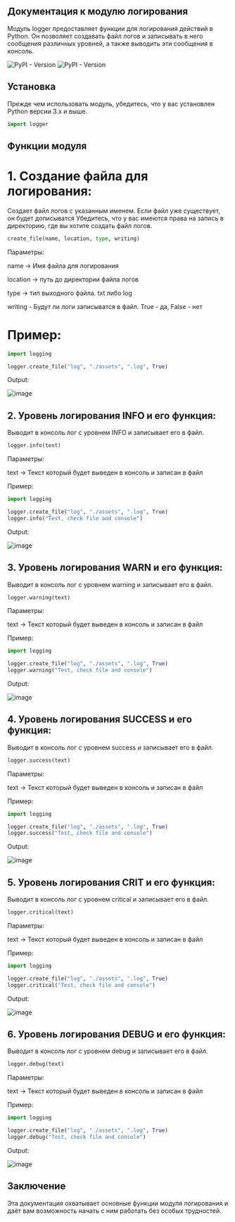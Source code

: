 ## Документация к модулю логирования
Модуль logger предоставляет функции для логирования действий в Python. Он позволяет создавать файл логов и записывать в него сообщения различных уровней, а также выводить эти сообщения в консоль.


![PyPI - Version](https://img.shields.io/pypi/v/dacite?style=flat&label=dacite)
![PyPI - Version](https://img.shields.io/pypi/v/colorama?style=flat&label=colorama)


## Установка
Прежде чем использовать модуль, убедитесь, что у вас установлен Python версии 3.x и выше.
```python
import logger
```
## Функции модуля
# 1. Создание файла для логирования:
Создает файл логов с указанным именем. Если файл уже существует, он будет дописыватся
Убедитесь, что у вас имеются права на запись в директорию, где вы хотите создать файл логов.
 ```python
create_file(name, location, type, writing)
```
Параметры:

name -> Имя файла для логирования


location -> путь до директории файла логов


type -> тип выходного файла. txt либо log


writing - Будут ли логи записыватся в файл. True - да, False - нет

# Пример:
```python
import logging

logger.create_file("log", "./assets", ".log", True)
```
Output:


![image](https://github.com/user-attachments/assets/46ca7094-5031-45cf-b1d9-e2c61175dabd)



## 2. Уровень логирования INFO и его функция:

Выводит в консоль лог с уровнем INFO и записывает его в файл.


```python
logger.info(text)
```
Параметры:


text -> Текст который будет выведен в консоль и записан в файл





Пример:
```python
import logging

logger.create_file("log", "./assets", ".log", True)
logger.info("Test, check file and console")
```
Output:


![image](https://github.com/user-attachments/assets/8b97093e-06a2-4918-bd97-0e18875a2494)


## 3. Уровень логирования WARN и его функция:


Выводит в консоль лог с уровнем warning и записывает его в файл.

```python
logger.warning(text)
```
Параметры:


text -> Текст который будет выведен в консоль и записан в файл

Пример:


```python
import logging

logger.create_file("log", "./assets", ".log", True)
logger.warning("Test, check file and console")
```
Output:


![image](https://github.com/user-attachments/assets/812c10a8-4e28-43c9-99c4-e02fce24c9d5)


## 4. Уровень логирования SUCCESS и его функция:
Выводит в консоль лог с уровнем success и записывает его в файл.

```python
logger.success(text)
```
Параметры:


text -> Текст который будет выведен в консоль и записан в файл

Пример:


```python
import logging

logger.create_file("log", "./assets", ".log", True)
logger.success("Test, check file and console")
```
Output:

![image](https://github.com/user-attachments/assets/0e103fe1-865b-4427-aad1-df8b5d3446a8)


## 5. Уровень логирования CRIT и его функция:
Выводит в консоль лог с уровнем critical и записывает его в файл.

```python
logger.critical(text)
```
Параметры:


text -> Текст который будет выведен в консоль и записан в файл

Пример:


```python
import logging

logger.create_file("log", "./assets", ".log", True)
logger.critical("Test, check file and console")
```
Output:

![image](https://github.com/user-attachments/assets/4ea60f10-8b9f-4356-bbc3-fa5a2d00a41d)



## 6. Уровень логирования DEBUG и его функция:
Выводит в консоль лог с уровнем debug и записывает его в файл.


```python
logger.debug(text)
```
Параметры:


text -> Текст который будет выведен в консоль и записан в файл

Пример:


```python
import logging

logger.create_file("log", "./assets", ".log", True)
logger.debug("Test, check file and console")
```
Output:

![image](https://github.com/user-attachments/assets/04b52fc7-f25e-4683-9ed7-636aa2dca637)


## Заключение

Эта документация охватывает основные функции модуля логирования и даёт вам возможность начать с ним работать без особых трудностей.



